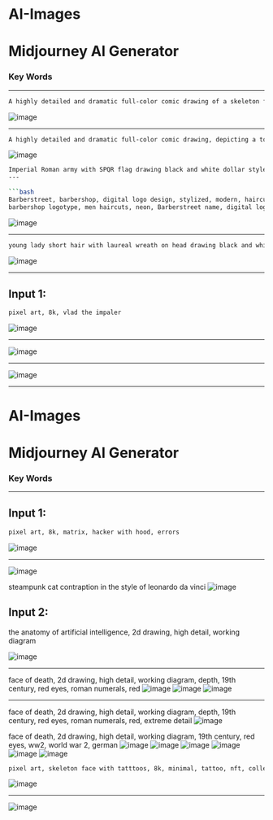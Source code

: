 # AI-Images

# Midjourney AI Generator

### Key Words


---

```bash
A highly detailed and dramatic full-color comic drawing of a skeleton fighting in ww1 in trench warfare, evoking the style of a Frank Miller comic.
```

![image](https://user-images.githubusercontent.com/45083490/211964795-24a51894-8e1c-4b33-812a-8ded690ed08a.png)


---

```bash
A highly detailed and dramatic full-color comic drawing, depicting a toy Superman action figure reflecting on a puddle in a gritty and noir city street at night. The toy is in mid-flight, with its cape billowing behind as it hovers above the puddle. The scene is bathed in cool-toned lighting, with deep shadows and bold contrasts to create a sense of tension and drama. The toy is anatomically correct and proportionate, with visible muscle definition, accurate suit details. The reflections on the puddle are glossy and have a good definition of the reflected city lights. The cityscape is recognizable and not distorted, adding to the gritty and realistic tone of the image. This comic's cover should be a masterful display of storytelling through art, with bold colors and striking contrasts, evoking the style of a Frank Miller comic.
```

![image](https://user-images.githubusercontent.com/45083490/211728880-f795a9b5-d830-4eaf-b6fd-f9698963ffdb.png)


```bash
Imperial Roman army with SPQR flag drawing black and white dollar style
---

```bash
Barberstreet, barbershop, digital logo design, stylized, modern, haircut, bright, signboard, neon, street style, full hd, 4k, 3D
barbershop logotype, men haircuts, neon, Barberstreet name, digital logo design, shadows, minimalism, simplicity, street art, barber pool, scissors logo, 30mm, 4k
```

![image](https://user-images.githubusercontent.com/45083490/211677039-7bbf78fd-7cbe-46df-b52d-da278298580a.png)


---

```bash
young lady short hair with laureal wreath on head drawing black and white dollar style
```

![image](https://user-images.githubusercontent.com/45083490/211557935-70c86ebd-449a-4a13-bdba-5f13d359e623.png)


---

## Input 1:

```bash
pixel art, 8k, vlad the impaler 
```

![image](https://user-images.githubusercontent.com/45083490/188154525-182c636e-961a-47c2-a294-dd6134dc55ef.png)

---

![image](https://user-images.githubusercontent.com/45083490/188154679-c626ddd7-3d70-42ac-be53-d6050b4ac9ab.png)

---

![image](https://user-images.githubusercontent.com/45083490/188154968-6a26d643-6485-4525-a82b-090064c761c7.png)

---

# AI-Images

# Midjourney AI Generator

### Key Words

---

## Input 1:

```bash
pixel art, 8k, matrix, hacker with hood, errors
```

![image](https://user-images.githubusercontent.com/45083490/188156143-47375e52-8ffa-40bf-954b-afa9a4d45349.png)

---

![image](https://user-images.githubusercontent.com/45083490/188156473-fe3a861f-5ed0-49d0-9d42-2c8a211e450c.png)


steampunk cat contraption in the style of leonardo da vinci
![image](https://user-images.githubusercontent.com/45083490/188166601-0175fd32-802e-4d0e-b0f6-a0fe30eff783.png)


## Input 2:

the anatomy of artificial intelligence, 2d drawing, high detail, working diagram

![image](https://user-images.githubusercontent.com/45083490/188165133-3384577e-7816-4b18-bfa1-dd9dc4193ee6.png)

---

face of death, 2d drawing, high detail, working diagram, depth, 19th century, red eyes, roman numerals, red
![image](https://user-images.githubusercontent.com/45083490/188165278-585adb3b-9eaa-46d6-9ccc-799a0aacd21b.png)
![image](https://user-images.githubusercontent.com/45083490/188165860-d40b8384-25e1-404f-8786-9206c9aec2a4.png)
![image](https://user-images.githubusercontent.com/45083490/188166060-912fcbb6-f810-4639-958b-7bd10854c7b7.png)

---

face of death, 2d drawing, high detail, working diagram, depth, 19th century, red eyes, roman numerals, red, extreme detail
![image](https://user-images.githubusercontent.com/45083490/188165716-4dcd721e-30cc-4f03-97b8-17a83a5abfea.png)

face of death, 2d drawing, high detail, working diagram, 19th century, red eyes, ww2, world war 2, german
![image](https://user-images.githubusercontent.com/45083490/188166681-ebb04bb9-7e6f-4dfa-a3e0-97dda33c5def.png)
![image](https://user-images.githubusercontent.com/45083490/188166798-f3a14a05-8f69-459a-b881-1e986fb169b0.png)
![image](https://user-images.githubusercontent.com/45083490/188166945-68f17c19-08bf-4cc7-b488-c0f49fb62aee.png)
![image](https://user-images.githubusercontent.com/45083490/188167183-3c6b436c-cc80-423f-8224-14b3bed4dc57.png)
![image](https://user-images.githubusercontent.com/45083490/188167256-68660e8c-a3ef-4505-b195-8f734a9b7ffa.png)
![image](https://user-images.githubusercontent.com/45083490/188167514-4ab02663-1346-41fa-9b47-c5651a612eaa.png)



```bash
pixel art, skeleton face with tatttoos, 8k, minimal, tattoo, nft, collection
```

![image](https://user-images.githubusercontent.com/45083490/188162430-ece1653c-3769-460c-ba51-0b534637c80f.png)


---

![image](https://user-images.githubusercontent.com/45083490/188160651-387caebb-e122-49b9-9f01-dc5b2c491050.png)
